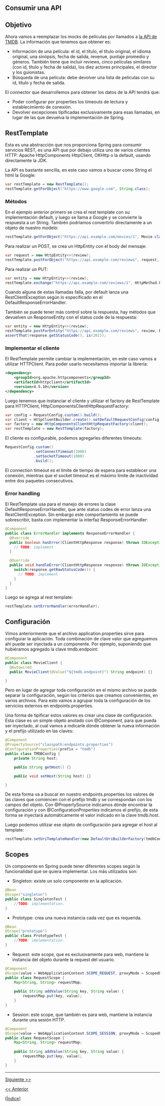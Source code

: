Consumir una API
---
## Objetivo
Ahora vamos a reemplazar los mocks de películas por llamados a [la API de TMDB](https://developers.themoviedb.org/3). La información que tenemos que obtener es:
* Información de una película: el id, el título, el título original, el idioma original, una sinópsis, fecha de salida, revenue, puntaje promedio y géneros. También tiene que incluir reviews, cinco películas similares (con id, título y fecha de salida), los diez actores principales, el director y los guionistas. 
* Búsqueda de una película: debe devolver una lista de películas con su id, título y fecha de salida.

El connector que desarrollemos para obtener los datos de la API tendrá que:
* Poder configurar por properties los timeouts de lectura y establecimiento de conexión.
* Devolver excepciones tipificadas exclusivamente para esas llamadas, en lugar de las que devuelva la implementación de Spring.

## RestTemplate
Esta es una abstracción que nos proporciona Spring para consumir servicios REST, es una API que por debajo utiliza uno de varios clientes HTTP: Apache HttpComponents HttpClient, OKHttp o la default, usando directamente la JDK.

La API es bastante sencilla, en este caso vamos a buscar como String el html la Google:
```java
var restTemplate = new RestTemplate();
restTemplate.getForObject("https://www.google.com", String.class);
```
 
 
### Métodos
En el ejemplo anterior primero se crea el rest template con su implementación default, y luego se llama a Google y se convierte la respuesta a un String. También podríamos convertirlo directamente a un objeto de nuestro modelo:
```java
restTemplate.getForObject("https://api.example.com/movies/1", Movie.class);
```

Para realizar un POST, se crea un HttpEntity con el body del mensaje:
```java
var request = new HttpEntity<>(review);
restTemplate.postForObject("https://api.example.com/reviews", request, Review.class);
```

Para realizar un PUT:
```java
var entity = new HttpEntity<>(review);
restTemplate.exchange("https://api.example.com/reviews/1", HttpMethod.PUT, entity, Review.class);
```

Cuando alguna de estas llamadas falla, por default lanza una RestClientException según lo especificado en el DefaultResponseErrorHandler. 

También se puede tener más control sobre la respuesta, hay métodos que devuelven un ResponseEntity con el status code de la respuesta:
```java
var entity = new HttpEntity<>(review);
restTemplate.postForEntity("https://api.example.com/reviews", review, Review.class);
assertThat(response.getStatusCode(), is(201));
```

### Implementar el cliente
El RestTemplate permite cambiar la implementación, en este caso vamos a utilizar HTTPClient. Para poder usarlo necesitamos importar la librería:
```xml
<dependency>
    <groupId>org.apache.httpcomponents</groupId>
    <artifactId>httpclient</artifactId>
    <version>4.5.10</version>
</dependency>
```


Luego tenemos que instanciar el cliente y utilizar el factory de RestTemplate para HTTPClient, HttpComponentsClientHttpRequestFactory:
```java
var config = RequestConfig.custom().build();
var client = HttpClientBuilder.create().setDefaultRequestConfig(config).build();
var factory = new HttpComponentsClientHttpRequestFactory(client);
var restTemplate = new RestTemplate(factory);
```

El cliente es configurable, podemos agregarles diferentes timeouts:
```java
RequestConfig.custom()
             .setConnectTimeout(1000)
             .setSocketTimeout(1000)
             .build();
```
El connection timeout es el límite de tiempo de espera para establecer una conexión, mientras que el socket timeout es el máximo límite de inactividad entre dos paquetes consecutivos.

### Error handling
El RestTemplate usa para el manejo de errores la clase DefaultResponseErrorHandler, que ante status codes de error lanza una RestClientException. Sin embargo este comportamiento se puede sobrescribir, basta con implementar la interfaz ResponseErrorHandler:
```java
@Component
public class ErrorHandler implements ResponseErrorHandler {
  @Override
  public boolean hasError(ClientHttpResponse response) throws IOException {
    // TODO: implement
  }

  @Override
  public void handleError(ClientHttpResponse response) throws IOException {
    switch(response.getRawStatusCode()) {
      // TODO: implement
    }
  }
}
```

Luego se agrega al rest template:
```java
restTemplate.setErrorHandler(errorHandler);
```

## Configuración
Vimos anteriormente que el archivo application.properties sirve para configurar la aplicación. Toda combinación de clave valor que agreguemos ahí puede ser injectada a un componente. Por ejemplo, suponiendo que hubiéramos agregado la clave tmdb.endpoint:

```java
@Component
public class MovieClient {
  @Autowired
  public MovieClient(@Value("${tmdb.endpoint}") String endpoint) {}

}
``` 

Pero en lugar de agregar toda configuración en el mismo archivo se puede separar la configuración, según los criterios que creamos convenientes, en varios archivos. Para esto vamos a agrupar toda la configuración de los servicios externos en endpoints.properties. 

Una forma de tipificar estos valores es crear una clase de configuración. Esta clase es un simple objeto anotado con @Component, para que pueda ser inyectado, al cual vamos a indicarle dónde obtener la nueva información y el prefijo utilizado en las claves:

```java
@Component
@PropertySource("classpath:endpoints.properties")
@ConfigurationProperties(prefix = "tmdb")
public class TMDBConfig {
    private String host;

    public String getHost() {}

    public void setHost(String host) {}

}
``` 
De esta forma va a buscar en nuestro endpoints.properties los valores de las claves que comiencen con el prefijo tmdb y se correspondan con los campos del objeto. Con @PropertySource indicamos dónde encontrar la configuración y con @ConfigurationProperties indicamos el prefijo, de esta forma se inyectará automáticamente el valor indicado en la clave tmdb.host.

Luego podemos utilizar ese objeto de configuración para agregar el host al template:
```java
restTemplate.setUriTemplateHandler(new DefaultUriBuilderFactory(tmdbConfig.getHost()));
```

## Scopes
Un componente en Spring puede tener diferentes scopes según la funcionalidad que se quiera implementar. Los más utilizados son:
* Singleton: existe un solo componente en la aplicación.
```java
@Bean
@Scope("singleton")
public class SingletonTest {
    //TODO: implementation.
}
```
* Prototype: crea una nueva instancia cada vez que es requerida.
```java
@Bean
@Scope("prototype")
public class PrototypeTest {
    //TODO: implementation.
}
```
* Request: este scope, que es exclusivamente para web, mantiene la instancia del objeto durante la request del usuario.
```java
@Component
@Scope(value = WebApplicationContext.SCOPE_REQUEST, proxyMode = ScopedProxyMode.TARGET_CLASS)
public class RequestScope {
    Map<String, String> requestMap;
 
    public String addValue(String key, String value) {
        requestMap.put(key, value);
    }
}
```
* Session: este scope, que también es para web, mantiene la instancia durante una sesión HTTP.
```java
@Component
@Scope(value = WebApplicationContext.SCOPE_SESSION, proxyMode = ScopedProxyMode.TARGET_CLASS)
public class RequestScope {
    Map<String, String> requestMap;
 
    public String addValue(String key, String value) {
        requestMap.put(key, value);
    }
}
```
---
[Siguiente >>](https://github.com/gamestoy/checkout-spring-tutorial/tree/04_logging)

[<< Anterior](https://github.com/gamestoy/das-spring-boot/tree/02_rest-API)

[[Índice]](https://github.com/gamestoy/das-spring-boot#%C3%ADndice)
